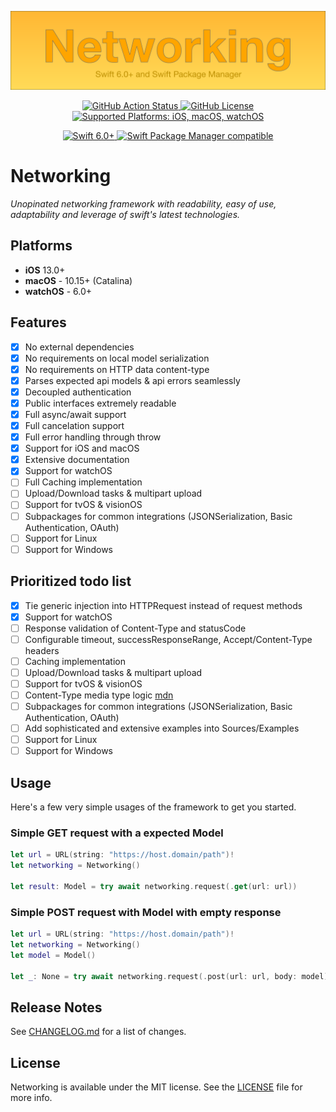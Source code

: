 <p align="center">
  <img src="https://raw.githubusercontent.com/adelinofaria/networking/main/assets/networking.svg" alt="Networking"/>
</p>

<p align="center">
 <a href="https://github.com/adelinofaria/networking/actions/workflows/tests.yml">
   <img src="https://github.com/adelinofaria/networking/actions/workflows/tests.yml/badge.svg?branch=main" alt="GitHub Action Status">
 </a>
  <a href="https://raw.githubusercontent.com/adelinofaria/networking/main/LICENSE">
    <img src="https://img.shields.io/github/license/adelinofaria/networking" alt="GitHub License">
  </a>
  <a href="Platforms">
    <img src="https://img.shields.io/badge/platforms-iOS%20%7C%20macOS%20%7C%20watchOS-333333.svg" alt="Supported Platforms: iOS, macOS, watchOS" />
  </a>
</p>

<p align="center">
  <a href="https://github.com/apple/swift">
    <img src="https://img.shields.io/badge/Swift-6.0-F05138.svg?logo=swift" alt="Swift 6.0+">
  </a>
  <a href="https://swift.org/package-manager/">
    <img src="https://img.shields.io/badge/Swift_Package_Manager-compatible-lightgreen" alt="Swift Package Manager compatible">
  </a>
</p>

# Networking

_Unopinated networking framework with readability, easy of use, adaptability and leverage of swift's latest technologies._

## Platforms

- **iOS** 13.0+
- **macOS** - 10.15+ (Catalina)
- **watchOS** - 6.0+

## Features

- [x] No external dependencies
- [x] No requirements on local model serialization
- [x] No requirements on HTTP data content-type
- [x] Parses expected api models & api errors seamlessly 
- [x] Decoupled authentication
- [x] Public interfaces extremely readable
- [x] Full async/await support
- [x] Full cancelation support
- [x] Full error handling through throw
- [x] Support for iOS and macOS
- [x] Extensive documentation
- [x] Support for watchOS
- [ ] Full Caching implementation
- [ ] Upload/Download tasks & multipart upload
- [ ] Support for tvOS & visionOS
- [ ] Subpackages for common integrations (JSONSerialization, Basic Authentication, OAuth)
- [ ] Support for Linux
- [ ] Support for Windows

## Prioritized todo list

- [x] Tie generic injection into HTTPRequest instead of request methods
- [x] Support for watchOS
- [ ] Response validation of Content-Type and statusCode
- [ ] Configurable timeout, successResponseRange, Accept/Content-Type headers
- [ ] Caching implementation
- [ ] Upload/Download tasks & multipart upload
- [ ] Support for tvOS & visionOS
- [ ] Content-Type media type logic [mdn](https://developer.mozilla.org/en-US/docs/Web/HTTP/Headers/Content-Type#media-type)
- [ ] Subpackages for common integrations (JSONSerialization, Basic Authentication, OAuth)
- [ ] Add sophisticated and extensive examples into Sources/Examples
- [ ] Support for Linux
- [ ] Support for Windows

## Usage

Here's a few very simple usages of the framework to get you started.

### Simple GET request with a expected Model

```swift
let url = URL(string: "https://host.domain/path")!
let networking = Networking()

let result: Model = try await networking.request(.get(url: url))
```

### Simple POST request with Model with empty response

```swift
let url = URL(string: "https://host.domain/path")!
let networking = Networking()
let model = Model()

let _: None = try await networking.request(.post(url: url, body: model))
```

## Release Notes

See [CHANGELOG.md](https://github.com/adelinofaria/networking/blob/master/CHANGELOG.md) for a list of changes.

## License

Networking is available under the MIT license. See the [LICENSE](https://github.com/adelinofaria/networking/blob/master/LICENSE) file for more info.
